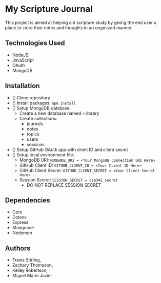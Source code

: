 # My Scripture Journal
This project is aimed at helping aid scripture study by giving the end user a place to store their notes and thoughts in an organized manner.

## Technologies Used
- NodeJS
- JavaScript
- OAuth
- MongoDB

## Installation
- [] Clone repository
- [] Install packages: `npm install`
- [] Setup MongoDB database:
    - Create a new database named > library
    - Create collections:
        - journals
        - notes
        - topics
        - users
        - sessions
- [] Setup GitHub OAuth app with client ID and client secret
- [] Setup local environment file: 
    - MongoDB URI: `MONGODB_URI = <Your MongoDB Connection URI Here>`
    - GitHub Client ID: `GITHUB_CLIENT_ID = <Your Client ID Here>`
    - GitHub Client Secret: `GITHUB_CLIENT_SECRET = <Your Client Secret Here>`
    - Session Secret: `SESSION_SECRET = cse341_secret`
        - DO NOT REPLACE SESSION SECRET

## Dependencies
- Cors
- Dotenv
- Express
- Mongoose
- Nodemon

## Authors
- Travis Stirling, 
- Zachary Thompson, 
- Kelley Robertson,
- Miguel Marin Javier

